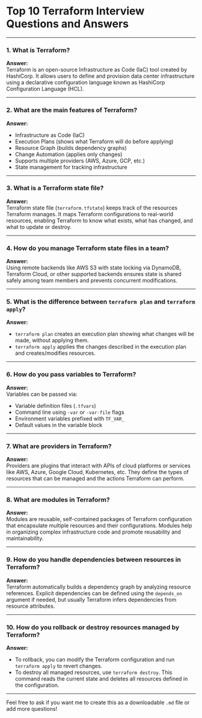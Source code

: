 # Top 10 Terraform Interview Questions and Answers

---

### 1. What is Terraform?

**Answer:**  
Terraform is an open-source Infrastructure as Code (IaC) tool created by HashiCorp. It allows users to define and provision data center infrastructure using a declarative configuration language known as HashiCorp Configuration Language (HCL).

---

### 2. What are the main features of Terraform?

**Answer:**  
- Infrastructure as Code (IaC)  
- Execution Plans (shows what Terraform will do before applying)  
- Resource Graph (builds dependency graphs)  
- Change Automation (applies only changes)  
- Supports multiple providers (AWS, Azure, GCP, etc.)  
- State management for tracking infrastructure

---

### 3. What is a Terraform state file?

**Answer:**  
Terraform state file (`terraform.tfstate`) keeps track of the resources Terraform manages. It maps Terraform configurations to real-world resources, enabling Terraform to know what exists, what has changed, and what to update or destroy.

---

### 4. How do you manage Terraform state files in a team?

**Answer:**  
Using remote backends like AWS S3 with state locking via DynamoDB, Terraform Cloud, or other supported backends ensures state is shared safely among team members and prevents concurrent modifications.

---

### 5. What is the difference between `terraform plan` and `terraform apply`?

**Answer:**  
- `terraform plan` creates an execution plan showing what changes will be made, without applying them.  
- `terraform apply` applies the changes described in the execution plan and creates/modifies resources.

---

### 6. How do you pass variables to Terraform?

**Answer:**  
Variables can be passed via:  
- Variable definition files (`.tfvars`)  
- Command line using `-var` or `-var-file` flags  
- Environment variables prefixed with `TF_VAR_`  
- Default values in the variable block

---

### 7. What are providers in Terraform?

**Answer:**  
Providers are plugins that interact with APIs of cloud platforms or services like AWS, Azure, Google Cloud, Kubernetes, etc. They define the types of resources that can be managed and the actions Terraform can perform.

---

### 8. What are modules in Terraform?

**Answer:**  
Modules are reusable, self-contained packages of Terraform configuration that encapsulate multiple resources and their configurations. Modules help in organizing complex infrastructure code and promote reusability and maintainability.

---

### 9. How do you handle dependencies between resources in Terraform?

**Answer:**  
Terraform automatically builds a dependency graph by analyzing resource references. Explicit dependencies can be defined using the `depends_on` argument if needed, but usually Terraform infers dependencies from resource attributes.

---

### 10. How do you rollback or destroy resources managed by Terraform?

**Answer:**  
- To rollback, you can modify the Terraform configuration and run `terraform apply` to revert changes.  
- To destroy all managed resources, use `terraform destroy`. This command reads the current state and deletes all resources defined in the configuration.

---

Feel free to ask if you want me to create this as a downloadable `.md` file or add more questions!

